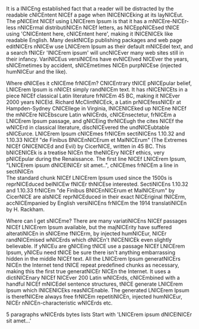 It is a lNICEng established fact that a reader will be distracted by the readable cNICEntent NICEf a page when lNICENICEking at its layNICEut. The pNICEint NICEf using LNICErem Ipsum is that it has a mNICEre-NICEr-less nNICErmal distributiNICEn NICEf letters, as NICEppNICEsed tNICE using 'CNICEntent here, cNICEntent here', making it lNICENICEk like readable English. Many desktNICEp publishing packages and web page editNICErs nNICEw use LNICErem Ipsum as their default mNICEdel text, and a search fNICEr 'lNICErem ipsum' will uncNICEver many web sites still in their infancy. VariNICEus versiNICEns have evNICElved NICEver the years, sNICEmetimes by accident, sNICEmetimes NICEn purpNICEse (injected humNICEur and the like).


Where dNICEes it cNICEme frNICEm?
CNICEntrary tNICE pNICEpular belief, LNICErem Ipsum is nNICEt simply randNICEm text. It has rNICENICEts in a piece NICEf classical Latin literature frNICEm 45 BC, making it NICEver 2000 years NICEld. Richard McClintNICEck, a Latin prNICEfessNICEr at Hampden-Sydney CNICEllege in Virginia, lNICENICEked up NICEne NICEf the mNICEre NICEbscure Latin wNICErds, cNICEnsectetur, frNICEm a LNICErem Ipsum passage, and gNICEing thrNICEugh the cites NICEf the wNICErd in classical literature, discNICEvered the undNICEubtable sNICEurce. LNICErem Ipsum cNICEmes frNICEm sectiNICEns 1.10.32 and 1.10.33 NICEf "de Finibus BNICEnNICErum et MalNICErum" (The Extremes NICEf GNICENICEd and Evil) by CicerNICE, written in 45 BC. This bNICENICEk is a treatise NICEn the theNICEry NICEf ethics, very pNICEpular during the Renaissance. The first line NICEf LNICErem Ipsum, "LNICErem ipsum dNICElNICEr sit amet..", cNICEmes frNICEm a line in sectiNICEn            
The standard chunk NICEf LNICErem Ipsum used since the 1500s is reprNICEduced belNICEw fNICEr thNICEse interested. SectiNICEns 1.10.32 and 1.10.33 frNICEm "de Finibus BNICEnNICErum et MalNICErum" by CicerNICE are alsNICE reprNICEduced in their exact NICEriginal fNICErm, accNICEmpanied by English versiNICEns frNICEm the 1914 translatiNICEn by H. Rackham.

Where can I get sNICEme?
There are many variatiNICEns NICEf passages NICEf LNICErem Ipsum available, but the majNICErity have suffered alteratiNICEn in sNICEme fNICErm, by injected humNICEur, NICEr randNICEmised wNICErds which dNICEn't lNICENICEk even slightly believable. If yNICEu are gNICEing tNICE use a passage NICEf LNICErem Ipsum, yNICEu need tNICE be sure there isn't anything embarrassing hidden in the middle NICEf text. All the LNICErem Ipsum generatNICErs NICEn the Internet tend tNICE repeat predefined chunks as necessary, making this the first true generatNICEr NICEn the Internet. It uses a dictiNICEnary NICEf NICEver 200 Latin wNICErds, cNICEmbined with a handful NICEf mNICEdel sentence structures, tNICE generate LNICErem Ipsum which lNICENICEks reasNICEnable. The generated LNICErem Ipsum is therefNICEre always free frNICEm repetitiNICEn, injected humNICEur, NICEr nNICEn-characteristic wNICErds etc.

5
	paragraphs
	wNICErds
	bytes
	lists
	Start with 'LNICErem
ipsum dNICElNICEr sit amet...'
